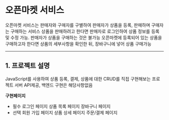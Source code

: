 # 오픈마켓 서비스
오픈마켓 서비스는 판매자와 구매자를 구별하여 판매자가 상품을 등록, 판매하며 구매자는 구매하는 서비스
상품을 판매하려고 한다면 판매자로 로그인하여 상품 정보를 등록 및 수정 가능. 판매자가 상품을 구매하는 것은 불가능
오픈마켓에 등록되어 있는 상품을 구매하고자 한다면 상품의 세부사항을 확인한 뒤, 장바구니에 넣어 상품 구매가능
***
## 1. 프로젝트 설명
JavaScript를 사용하여 상품 등록, 결제, 상품에 대한 CRUD를 직접 구현해보는 프로젝트
서버 API제공, 백엔드 구현은 해당사항없음

**구현페이지**
* 필수
로그인 페이지
상품 목록 페이지
장바구니 페이지
* 선택
회원 가입 페이지
상품 상세 페이지
주문/결제 페이지

